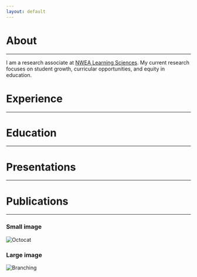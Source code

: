 ```yaml
---
layout: default
---
```


# About
* * *

I am a research associate at [NWEA Learning Sciences](https://www.nwea.org/research/). My current research focuses on student growth, curricular opportunities, and equity in education.

# Experience
* * *



# Education
* * *



# Presentations
* * *


# Publications
* * *



### Small image

![Octocat](https://github.githubassets.com/images/icons/emoji/octocat.png)

### Large image

![Branching](https://guides.github.com/activities/hello-world/branching.png)

